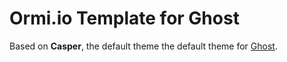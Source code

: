 # Ormi.io Template for Ghost

Based on **Casper**, the default theme the default theme for [Ghost](http://github.com/tryghost/ghost/).
